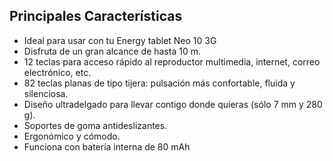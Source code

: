 ## Principales Características

- Ideal para usar con tu Energy tablet Neo 10 3G
- Disfruta de un gran alcance de hasta 10 m.
- 12 teclas para acceso rápido al reproductor multimedia, internet, correo electrónico, etc.
- 82 teclas planas de tipo tijera: pulsación más confortable, fluida y silenciosa.
- Diseño ultradelgado para llevar contigo donde quieras (sólo 7 mm y 280 g).
- Soportes de goma antideslizantes.
- Ergonómico y cómodo.
- Funciona con batería interna de 80 mAh
